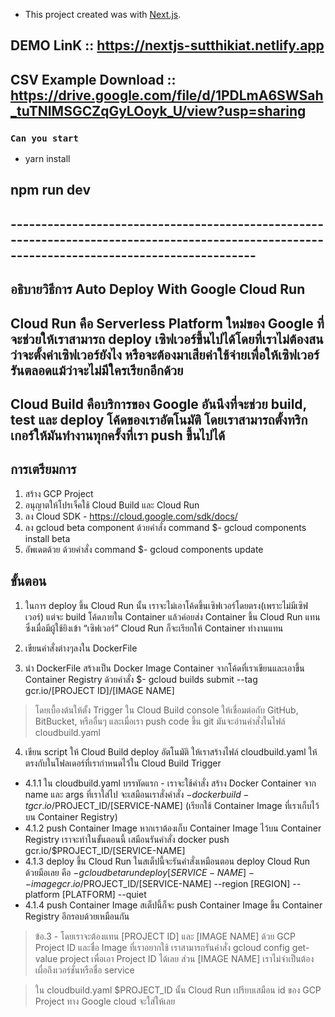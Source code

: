 - This project created was with [Next.js](https://nextjs.org/). 
## DEMO LinK :: https://nextjs-sutthikiat.netlify.app
## CSV Example Download :: https://drive.google.com/file/d/1PDLmA6SWSah_tuTNIMSGCZqGyLOoyk_U/view?usp=sharing

### `Can you start`

- yarn install

## npm run dev

## ----------------------------------------------------------------------------------------------------------------------------------------------

## อธิบายวิธีการ Auto Deploy With Google Cloud Run

## Cloud Run คือ Serverless Platform ใหม่ของ Google ที่จะช่วยให้เราสามารถ deploy เซิฟเวอร์ขึ้นไปได้โดยที่เราไม่ต้องสนว่าจะตั้งค่าเซิฟเวอร์ยังไง หรือจะต้องมาเสียค่าใช้จ่ายเพื่อให้เซิฟเวอร์รันตลอดแม้ว่าจะไม่มีใครเรียกอีกด้วย

## Cloud Build คือบริการของ Google อันนึงที่จะช่วย build, test และ deploy โค้ดของเราอัตโนมัติ โดยเราสามารถตั้งทริกเกอร์ให้มันทำงานทุกครั้งที่เรา push ขึ้นไปได้

## การเตรียมการ
1. สร้าง GCP Project
2. อนุญาตให้โปรเจ็คใช้ Cloud Build และ Cloud Run
3. ลง Cloud SDK - https://cloud.google.com/sdk/docs/
4. ลง gcloud beta component ด้วยคำสั่ง command $- gcloud components install beta
5. อัพเดตด้วย ด้วยคำสั่ง command $- gcloud components update

## ขั้นตอน
1. ในการ deploy ขึ้น Cloud Run นั้น เราจะไม่เอาโค้ดขึ้นเซิฟเวอร์โดยตรง(เพราะไม่มีเซิฟเวอร์) 
แต่จะ build โค้ดภายใน Container แล้วค่อยส่ง Container ขึ้น Cloud Run แทน ซึ่งเมื่อมีผู้ใช้ยิงเข้า “เซิฟเวอร์” Cloud Run ก็จะเรียกให้ Container ทำงานแทน

2. เขียนคำสั่งต่างๆลงใน DockerFile

3. นำ DockerFile สร้างเป็น Docker Image Container จากโค้ดที่เราเขียนและเอาขึ้น Container Registry ด้วยคำสั่ง  $- gcloud builds submit --tag gcr.io/[PROJECT ID]/[IMAGE NAME]

> โดยเบื้องต้นให้ตั้ง Trigger ใน Cloud Build console ให้เชื่อมต่อกับ GitHub, BitBucket, หรืออื่นๆ และเมื่อเรา push code ขึ้น git มันจะอ่านคำสั่งในไฟล์ cloudbuild.yaml

4. เขียน script ให้ Cloud Build deploy อัตโนมัติ ให้เราสร้างไฟล์ cloudbuild.yaml ให้ตรงกับในโฟลเดอร์ที่เรากำหนดไว้ใน Cloud Build Trigger
- 4.1.1 ใน cloudbuild.yaml บรรทัดแรก - เราจะใช้คำสั่ง สร้าง Docker Container จาก name และ args ที่เราใส่ไป จะเสมือนเราสั่งคำสั่ง $- docker build -t gcr.io/$PROJECT_ID/[SERVICE-NAME] (เรียกใช้ Container Image ที่เราเก็บไว้บน Container Registry)
- 4.1.2 push Container Image หากเราต้องเก็บ Container Image ไว้บน Container Registry เราจะทำในขั้นตอนนี้ เสมือนรันคำสั่ง docker push gcr.io/$PROJECT_ID/[SERVICE-NAME]
- 4.1.3 deploy ขึ้น Cloud Run ในสเต็ปนี้จะรันคำสั่งเหมือนตอน deploy Cloud Run ด้วยมือเลย คือ $- gcloud beta run deploy [SERVICE-NAME] --image gcr.io/$PROJECT_ID/[SERVICE-NAME] --region [REGION] --platform [PLATFORM] --quiet
- 4.1.4 push Container Image สเต็ปนี้ก็จะ push Container Image ขึ้น Container Registry อีกรอบด้วยเหมือนกัน

> ข้อ.3 - โดยเราจะต้องแทน [PROJECT ID] และ [IMAGE NAME] ด้วย GCP Project ID และชื่อ Image ที่เราอยากใช้ 
เราสามารถรันคำสั่ง gcloud config get-value project เพื่อเอา Project ID ได้เลย ส่วน [IMAGE NAME] เราไม่จำเป็นต้องเผื่อถึงเวอร์ชั่นหรือชื่อ service

> ใน cloudbuild.yaml $PROJECT_ID นั้น Cloud Run เปรียบเสมือน id ของ GCP Project ทาง Google cloud จะใส่ให้เลย

